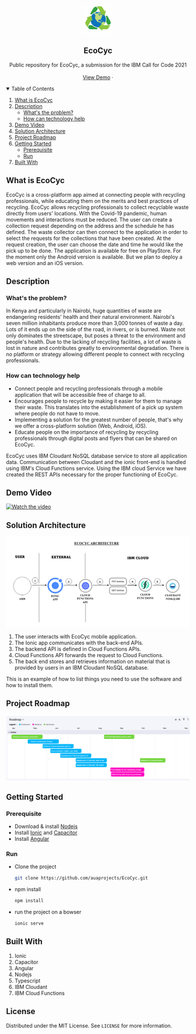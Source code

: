 
<!-- PROJECT LOGO -->
<br />
<p align="center">
  <a href="https://github.com/othneildrew/Best-README-Template">
    <img src="images/logo2.png" alt="Logo" width="80" height="80">
  </a>

  <h2 align="center">EcoCyc</h2>

  <p align="center">
    Public repository for EcoCyc, a submission for the IBM Call for Code 2021
    <br />
    <br />
    <a href="https://youtu.be/qUR4NXnaEDk">View Demo</a>
    ·
  </p>
</p>



<!-- TABLE OF CONTENTS -->
<details open="open">
  <summary>Table of Contents</summary>
  <ol>
    <li>
      <a href="#what-is-EcoCyc">What is EcoCyc</a>
    </li>
    <li>
      <a href="#description">Description</a>
      <ul>
        <li><a href="#problem">What's the problem?</a></li>
        <li><a href="#how-can-technology-help">How can technology help</a></li>
      </ul>
    </li>
    <li><a href="#demo-video">Demo Video</a></li>
    <li><a href="#solution-architecture">Solution Architecture</a></li>
    <li><a href="#project-roadmap">Project Roadmap</a></li>
    <li>
      <a href="#getting-started">Getting Started</a>
      <ul>
        <li><a href="#prerequisite">Prerequisite</a></li>
        <li><a href="#run">Run</a></li>
      </ul>
    </li>
    <li><a href="#built-with">Built With</a></li>
  </ol>
</details>



<!-- ABOUT THE PROJECT -->
## What is EcoCyc

EcoCyc is a cross-platform app aimed at connecting people with recycling professionals, while educating them on the merits and best practices of recycling. EcoCyc allows recycling professionals to collect recyclable waste directly from users' locations. With the Covid-19 pandemic, human movements and interactions must be reduced. The user can create a collection request depending on the address and the schedule he has defined. The waste collector can then connect to the application in order to select the requests for the collections that have been created. At the request creation, the user can choose the date and time he would like the pick up to be done. The application is available for free on PlayStore. For the moment only the Android version is available. But we plan to deploy a web version and an iOS version.

## Description

### What's the problem?

In Kenya and particularly in Nairobi, huge quantities of waste are endangering residents' health and their natural environment. Nairobi's seven million inhabitants produce more than 3,000 tonnes of waste a day. Lots of it ends up on the side of the road, in rivers, or is burned. 
Waste not only dominates the streetscape, but poses a threat to the environment and people's health. Due to the lacking of recycling facilities, a lot of waste is lost in nature and contributes greatly to environmental degradation. There is no platform or strategy allowing different people to connect with recycling professionals.

### How can technology help

- Connect people and recycling professionals through a mobile application that will be accessible free of charge to all.
- Encourages people to recycle by making it easier for them to manage their waste. This translates into the establishment of a pick up system where people do not have to move.
- Implementing a solution for the greatest number of people, that's why we offer a cross-platform solution (Web, Android, iOS).
- Educate people on the importance of recycling by recycling professionals through digital posts and flyers that can be shared on EcoCyc.

EcoCyc uses IBM Cloudant NoSQL database service to store all application data. Communication between Cloudant and the ionic front-end is handled using IBM's Cloud Functions service. Using the IBM cloud Service we have created the REST APIs necessary for the proper functioning of EcoCyc.


## Demo Video

[![Watch the video](https://i.ytimg.com/vi/qUR4NXnaEDk/0.jpg)](https://youtu.be/qUR4NXnaEDk)


## Solution Architecture

<p align="center">
  <img src="images/structure.PNG" alt="architecture">
</p>

1.	The user interacts with EcoCyc mobile application.
2.	The Ionic app communicates with the back-end APIs.
3.	The backend API is defined in Cloud Functions APIs.
4.	Cloud Functions API forwards the request to Cloud Functions.
5.	The back end stores and retrieves information on material that is provided by users in an IBM Cloudant NoSQL database.


This is an example of how to list things you need to use the software and how to install them.


## Project Roadmap

<p align="center">
  <img src="images/roadmap.png" alt="roadmap">
</p>



## Getting Started

### Prerequisite

* Download & install <a href="https://nodejs.org/en/">Nodejs</a>
* Install <a href="https://ionicframework.com/">Ionic</a> and [Capacitor](https://capacitorjs.com/)
* Install [Angular](https://angular.io/)

### Run

* Clone the project
  ```sh
  git clone https://github.com/auaprojects/EcoCyc.git
  ```
* npm install
  ```sh
  npm install
  ```
* run the project on a bowser
  ```sh
  ionic serve
  ```

## Built With

1. Ionic
2. Capacitor
3. Angular
4. Nodejs
5. Typescript
6. IBM Cloudant
7. IBM Cloud Functions

<!-- LICENSE -->
## License

Distributed under the MIT License. See `LICENSE` for more information.


